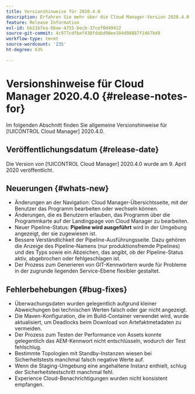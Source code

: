 ```yaml
---
title: Versionshinweise für 2020.4.0
description: Erfahren Sie mehr über die Cloud Manager-Version 2020.4.0.
feature: Release Information
exl-id: bb21b7ea-6bae-4755-becb-37cef0d49412
source-git-commit: 4c977cdfbef438fdabd90ee104d98887f2467b49
workflow-type: tm+mt
source-wordcount: '235'
ht-degree: 63%

---
```


# Versionshinweise für Cloud Manager 2020.4.0 {#release-notes-for}

Im folgenden Abschnitt finden Sie allgemeine Versionshinweise für [!UICONTROL Cloud Manager] 2020.4.0.

## Veröffentlichungsdatum {#release-date}

Die Version von [!UICONTROL Cloud Manager] 2020.4.0 wurde am 9. April 2020 veröffentlicht.

## Neuerungen {#whats-new}

* Änderungen an der Navigation: Cloud Manager-Übersichtsseite, mit der Benutzer das Programm bearbeiten oder wechseln können.
* Änderungen, die es Benutzern erlauben, das Programm über die Programmkarte auf der Landingpage von Cloud Manager zu bearbeiten.
* Neuer Pipeline-Status: **Pipeline wird ausgeführt** wird in der Umgebung angezeigt, der sie zugewiesen ist.
* Bessere Verständlichkeit der Pipeline-Ausführungsseite. Dazu gehören die Anzeige des Pipeline-Namens (nur produktionsfremde Pipelines) und des Typs sowie ein Abzeichen, das angibt, ob der Pipeline-Status aktiv, abgebrochen oder fehlgeschlagen ist.
* Der Prozess zum Generieren von GIT-Kennwörtern wurde für Probleme in der zugrunde liegenden Service-Ebene flexibler gestaltet.

## Fehlerbehebungen {#bug-fixes}

* Überwachungsdaten wurden gelegentlich aufgrund kleiner Abweichungen bei technischen Werten falsch oder gar nicht angezeigt.
* Die Maven-Konfiguration, die im Build-Container verwendet wird, wurde aktualisiert, um Deadlocks beim Download von Artefaktmetadaten zu vermeiden.
* Der Prozess zum Testen der Performance von Assets konnte gelegentlich das AEM-Kennwort nicht entschlüsseln, wodurch der Test fehlschlug.
* Bestimmte Topologien mit Standby-Instanzen wiesen bei Sicherheitstests manchmal falsch negative Werte auf.
* Wenn die Staging-Umgebung eine angehaltene Instanz enthielt, schlug der Sicherheitstestschritt manchmal fehl.
* Experience Cloud-Benachrichtigungen wurden nicht konsistent empfangen.
